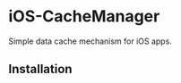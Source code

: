 iOS-CacheManager
================

Simple data cache mechanism for iOS apps. 

Installation
------------

